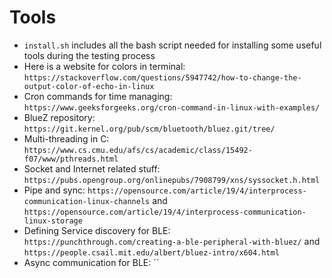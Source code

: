 # Tools
- `install.sh` includes all the bash script needed for installing some useful tools during the testing process
- Here is a website for colors in terminal: `https://stackoverflow.com/questions/5947742/how-to-change-the-output-color-of-echo-in-linux`
- Cron commands for time managing: `https://www.geeksforgeeks.org/cron-command-in-linux-with-examples/`
- BlueZ repository: `https://git.kernel.org/pub/scm/bluetooth/bluez.git/tree/`
- Multi-threading in C: `https://www.cs.cmu.edu/afs/cs/academic/class/15492-f07/www/pthreads.html`
- Socket and Internet related stuff: `https://pubs.opengroup.org/onlinepubs/7908799/xns/syssocket.h.html`
- Pipe and sync: `https://opensource.com/article/19/4/interprocess-communication-linux-channels` and `https://opensource.com/article/19/4/interprocess-communication-linux-storage`
- Defining Service discovery for BLE: `https://punchthrough.com/creating-a-ble-peripheral-with-bluez/` and `https://people.csail.mit.edu/albert/bluez-intro/x604.html`
- Async communication for BLE: ``
